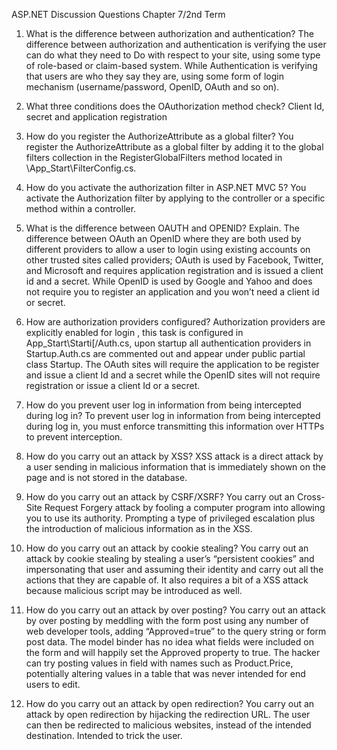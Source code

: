 ASP.NET Discussion Questions
Chapter 7/2nd Term


1. What is the difference between authorization and authentication?
The difference between authorization and authentication is verifying the user can do what they need to
Do with respect to your site, using some type of role-based or claim-based system.
While Authentication is verifying that users are who they say they are, using some form of login mechanism (username/password, OpenID, OAuth and so on).
 
 2. What three conditions does the OAuthorization method check?
Client Id, secret and application registration
 
 3. How do you register the AuthorizeAttribute as a global filter?
You register the AuthorizeAttribute as a global filter by adding it to the global filters collection in the 
RegisterGlobalFilters method located in \App_Start\FilterConfig.cs.
 4. How do you activate the authorization filter in ASP.NET MVC 5?
You activate the Authorization filter by applying to the controller or a specific method within a controller.
 5. What is the difference between OAUTH and OPENID? Explain.
The difference between OAuth an OpenID  where they are both used by different providers to allow a user to  login using existing accounts on other trusted sites called providers;  OAuth is used by Facebook, Twitter, and Microsoft and requires application registration and is issued a client id and a secret. While OpenID is used by Google and Yahoo and does not require you to register an application and you won’t need a client id or secret.
 6. How are authorization providers configured? 
Authorization providers are explicitly enabled for login , this task  is configured in App_Start\Starti[/Auth.cs,  upon startup all authentication providers in Startup.Auth.cs are commented out and appear under public partial class Startup.  The OAuth sites will require the application to be register and issue a client Id and a secret while the OpenID sites will not require registration or issue a client Id or a secret.

7. How do you prevent user log in information from being intercepted during log in? 
To prevent user log in information from being intercepted during log in, you must enforce transmitting this information over HTTPs to prevent interception.  
8. How do you carry out an attack by XSS?
XSS attack is a direct attack by a user sending in malicious information that is immediately shown on the page and is not stored in the database.  
 9. How do you carry out an attack by CSRF/XSRF? 
You carry out an Cross-Site Request Forgery attack by fooling a computer program into allowing you to use its authority.  Prompting a type of privileged escalation plus the introduction of malicious information as in the XSS.
10. How do you carry out an attack by cookie stealing? 
You carry out an attack by cookie stealing by stealing a user’s “persistent cookies” and impersonating that user and assuming their identity and carry out all the actions that they are capable of.  It also requires a bit of a XSS attack because malicious script may be introduced as well.
11. How do you carry out an attack by over posting? 
You carry out an attack by over posting by meddling with the form post using any number of web developer tools, adding “Approved=true” to the query string or form post data.  The model binder has no idea what fields were included on the form and will happily set the Approved property to true.  The hacker can try posting values in field with names such as Product.Price, potentially altering values in a table that was never intended for end users to edit.
12. How do you carry out an attack by open redirection?
You carry out an attack by open redirection by hijacking the redirection URL.  The user can then be redirected to malicious websites, instead of the intended destination.  Intended to trick the user.
